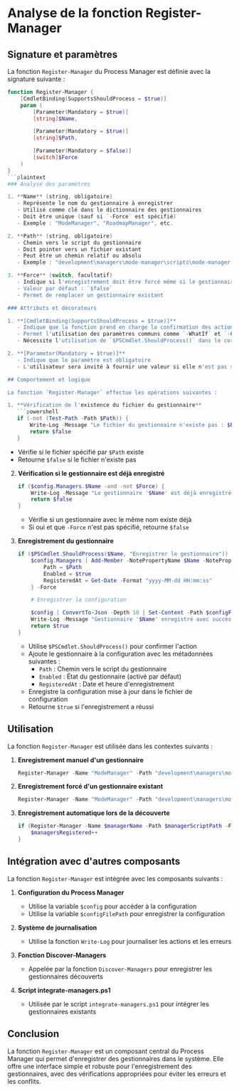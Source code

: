 # Analyse de la fonction Register-Manager

## Signature et paramètres

La fonction `Register-Manager` du Process Manager est définie avec la signature suivante :

```powershell
function Register-Manager {
    [CmdletBinding(SupportsShouldProcess = $true)]
    param (
        [Parameter(Mandatory = $true)]
        [string]$Name,

        [Parameter(Mandatory = $true)]
        [string]$Path,

        [Parameter(Mandatory = $false)]
        [switch]$Force
    )
}
```plaintext
### Analyse des paramètres

1. **Name** (string, obligatoire)
   - Représente le nom du gestionnaire à enregistrer
   - Utilisé comme clé dans le dictionnaire des gestionnaires
   - Doit être unique (sauf si `-Force` est spécifié)
   - Exemple : "ModeManager", "RoadmapManager", etc.

2. **Path** (string, obligatoire)
   - Chemin vers le script du gestionnaire
   - Doit pointer vers un fichier existant
   - Peut être un chemin relatif ou absolu
   - Exemple : "development\managers\mode-manager\scripts\mode-manager.ps1"

3. **Force** (switch, facultatif)
   - Indique si l'enregistrement doit être forcé même si le gestionnaire existe déjà
   - Valeur par défaut : `$false`
   - Permet de remplacer un gestionnaire existant

### Attributs et décorateurs

1. **[CmdletBinding(SupportsShouldProcess = $true)]**
   - Indique que la fonction prend en charge la confirmation des actions
   - Permet l'utilisation des paramètres communs comme `-WhatIf` et `-Confirm`
   - Nécessite l'utilisation de `$PSCmdlet.ShouldProcess()` dans le corps de la fonction

2. **[Parameter(Mandatory = $true)]**
   - Indique que le paramètre est obligatoire
   - L'utilisateur sera invité à fournir une valeur si elle n'est pas spécifiée

## Comportement et logique

La fonction `Register-Manager` effectue les opérations suivantes :

1. **Vérification de l'existence du fichier du gestionnaire**
   ```powershell
   if (-not (Test-Path -Path $Path)) {
       Write-Log -Message "Le fichier du gestionnaire n'existe pas : $Path" -Level Error
       return $false
   }
   ```
   - Vérifie si le fichier spécifié par `$Path` existe
   - Retourne `$false` si le fichier n'existe pas

2. **Vérification si le gestionnaire est déjà enregistré**
   ```powershell
   if ($config.Managers.$Name -and -not $Force) {
       Write-Log -Message "Le gestionnaire '$Name' est déjà enregistré. Utilisez -Force pour le remplacer." -Level Warning
       return $false
   }
   ```
   - Vérifie si un gestionnaire avec le même nom existe déjà
   - Si oui et que `-Force` n'est pas spécifié, retourne `$false`

3. **Enregistrement du gestionnaire**
   ```powershell
   if ($PSCmdlet.ShouldProcess($Name, "Enregistrer le gestionnaire")) {
       $config.Managers | Add-Member -NotePropertyName $Name -NotePropertyValue @{
           Path = $Path
           Enabled = $true
           RegisteredAt = Get-Date -Format "yyyy-MM-dd HH:mm:ss"
       } -Force

       # Enregistrer la configuration

       $config | ConvertTo-Json -Depth 10 | Set-Content -Path $configFilePath -Encoding UTF8
       Write-Log -Message "Gestionnaire '$Name' enregistré avec succès." -Level Info
       return $true
   }
   ```
   - Utilise `$PSCmdlet.ShouldProcess()` pour confirmer l'action
   - Ajoute le gestionnaire à la configuration avec les métadonnées suivantes :
     - `Path` : Chemin vers le script du gestionnaire
     - `Enabled` : État du gestionnaire (activé par défaut)
     - `RegisteredAt` : Date et heure d'enregistrement
   - Enregistre la configuration mise à jour dans le fichier de configuration
   - Retourne `$true` si l'enregistrement a réussi

## Utilisation

La fonction `Register-Manager` est utilisée dans les contextes suivants :

1. **Enregistrement manuel d'un gestionnaire**
   ```powershell
   Register-Manager -Name "ModeManager" -Path "development\managers\mode-manager\scripts\mode-manager.ps1"
   ```

2. **Enregistrement forcé d'un gestionnaire existant**
   ```powershell
   Register-Manager -Name "ModeManager" -Path "development\managers\mode-manager\scripts\mode-manager.ps1" -Force
   ```

3. **Enregistrement automatique lors de la découverte**
   ```powershell
   if (Register-Manager -Name $managerName -Path $managerScriptPath -Force:$Force) {
       $managersRegistered++
   }
   ```

## Intégration avec d'autres composants

La fonction `Register-Manager` est intégrée avec les composants suivants :

1. **Configuration du Process Manager**
   - Utilise la variable `$config` pour accéder à la configuration
   - Utilise la variable `$configFilePath` pour enregistrer la configuration

2. **Système de journalisation**
   - Utilise la fonction `Write-Log` pour journaliser les actions et les erreurs

3. **Fonction Discover-Managers**
   - Appelée par la fonction `Discover-Managers` pour enregistrer les gestionnaires découverts

4. **Script integrate-managers.ps1**
   - Utilisée par le script `integrate-managers.ps1` pour intégrer les gestionnaires existants

## Conclusion

La fonction `Register-Manager` est un composant central du Process Manager qui permet d'enregistrer des gestionnaires dans le système. Elle offre une interface simple et robuste pour l'enregistrement des gestionnaires, avec des vérifications appropriées pour éviter les erreurs et les conflits.
